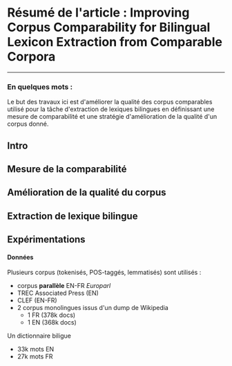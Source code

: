 # Résumé de l'article : Improving Corpus Comparability for Bilingual Lexicon Extraction from Comparable Corpora
---------

### En quelques mots : 
Le but des travaux ici est d'améliorer la qualité des corpus comparables utilisé pour la tâche d'extraction de lexiques bilingues en définissant une mesure de comparabilité et une stratégie d'amélioration de la qualité d'un corpus donné. 



## Intro




## Mesure de la comparabilité




## Amélioration de la qualité du corpus





## Extraction de lexique bilingue





## Expérimentations

#### Données

Plusieurs corpus (tokenisés, POS-taggés, lemmatisés) sont utilisés :
* corpus **parallèle** EN-FR _Europarl_
* TREC Associated Press (EN)
* CLEF (EN-FR)
* 2 corpus monolingues issus d'un dump de Wikipedia
  * 1 FR (378k docs)
  * 1 EN (368k docs)

Un dictionnaire biligue
* 33k mots EN
* 27k mots FR





